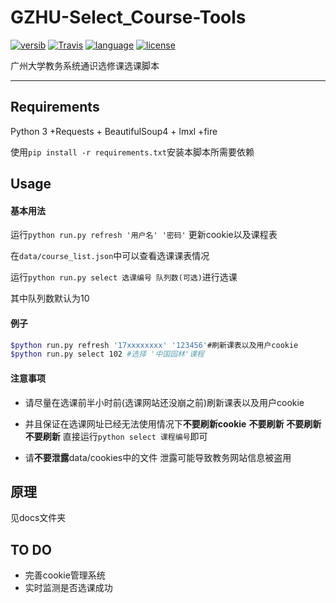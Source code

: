 # GZHU-Select_Course-Tools
[![versib](https://img.shields.io/badge/verson-0.1.1-lightgrey.svg)]()
[![Travis](https://img.shields.io/travis/rust-lang/rust.svg?style=flat-square)]()
[![language](https://img.shields.io/badge/language-Python3-blue.svg)]()
[![license](https://img.shields.io/github/license/mashape/apistatus.svg)]()

广州大学教务系统通识选修课选课脚本

---
## Requirements 
Python 3 +Requests + BeautifulSoup4 + lmxl +fire

使用`pip install -r requirements.txt`安装本脚本所需要依赖

## Usage 
#### 基本用法 
运行`python run.py refresh '用户名' '密码'`
更新cookie以及课程表

在`data/course_list.json`中可以查看选课课表情况

运行`python run.py select 选课编号 队列数(可选)`进行选课

其中队列数默认为10
#### 例子
```bash
$python run.py refresh '17xxxxxxxx' '123456'#刷新课表以及用户cookie
$python run.py select 102 #选择 '中国园林'课程
```

#### 注意事项
- 请尽量在选课前半小时前(选课网站还没崩之前)刷新课表以及用户cookie 

- 并且保证在选课网址已经无法使用情况下**不要刷新cookie**
**不要刷新** **不要刷新** **不要刷新**  直接运行`python select 课程编号`即可
- 请**不要泄露**data/cookies中的文件 泄露可能导致教务网站信息被盗用

## 原理
见docs文件夹
## TO DO
- 完善cookie管理系统
- 实时监测是否选课成功